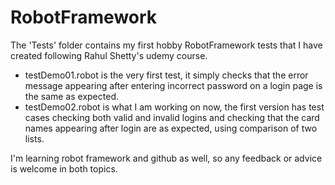 # RobotFramework

The 'Tests' folder contains my first hobby RobotFramework tests that I have created following Rahul Shetty's udemy course.
- testDemo01.robot is the very first test, it simply checks that the error message appearing after entering incorrect password on a login page is the same as expected.
- testDemo02.robot is what I am working on now, the first version has test cases checking both valid and invalid logins and checking that the card names appearing after login are as expected, using comparison of two lists.

I'm learning robot framework and github as well, so any feedback or advice is welcome in both topics.
